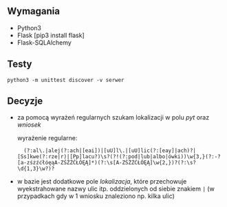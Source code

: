 ## Wymagania
+ Python3
+ Flask [pip3 install flask]
+ Flask-SQLAlchemy

## Testy
    python3 -m unittest discover -v serwer
    
## Decyzje
+ za pomocą wyrażeń regularnych szukam lokalizacji w polu *pyt* oraz *wniosek*
  
  wyrażenie regularne:
  
        (?:al\.|alej(?:ach|[eai])|[uU]l\.|[uU]lic(?:[eay]|ach)?|[Ss]kwe(?:rze|r)|[Pp]lacu?)\s?(?!(?:pod|lub|albo|ówki))\w{3,}(?:-?[a-zśżźćłóęąA-ZŚŻŹĆŁÓĘĄ]*)(?:\s[A-ZŚŻŹĆŁÓĘĄ]\w{2,})?(?:\s?\d{1,3}\w?)?
+ w bazie jest dodatkowe pole *lokalizacja*, które przechowuje wyekstrahowane nazwy ulic itp. oddzielonych od siebie
     znakiem `|` (w przypadkach gdy w 1 wniosku znaleziono np. kilka ulic)